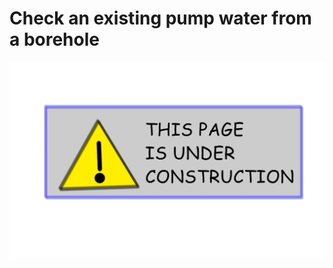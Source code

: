 # Check an existing pump water from a borehole 

![Page under construction!](_images/page_under_construction.png)
